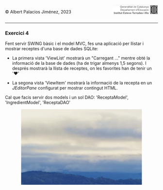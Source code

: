 <div style="display: flex; width: 100%;">
    <div style="flex: 1; padding: 0px;">
        <p>© Albert Palacios Jiménez, 2023</p>
    </div>
    <div style="flex: 1; padding: 0px; text-align: right;">
        <img src="../../assets/ieti.png" height="32" alt="Logo de IETI" style="max-height: 32px;">
    </div>
</div>
<hr/>

### Exercici 4

Fent servir SWING bàsic i el model MVC, fes una aplicació per llistar i mostrar receptes d'una base de dades SQLite:

* La primera vista 'ViewList' mostrarà un "Carregant ..."  mentre obté la informació de la base de dades (ha de trigar almenys 1,5 segons). I després mostrarà la llista de receptes, on les favorites han de tenir un '♥'

* La segona vista 'ViewItem' mostrarà la informació de la recepta en un *JEditorPane* configurat per mostrar contingut HTML.

Cal que facis servir dos models i un sol DAO: 'ReceptaModel', 'IngredientModel', 'ReceptaDAO'

<center><img src="./captura.gif" height="250" alt="Calculadora" style="max-height: 250px;"></center>

